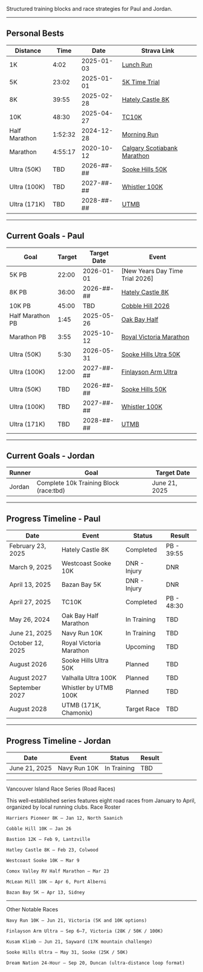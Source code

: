 Structured training blocks and race strategies for Paul and Jordan.

---

## Personal Bests

| Distance               | Time     | Date        | Strava Link                                                                  |
|------------------------|----------|-------------|------------------------------------------------------------------------------|
| 1K                     | 4:02     | 2025-01-03  | [Lunch Run](https://www.strava.com/activities/13258364189)                   |
| 5K                     | 23:02    | 2025-01-01  | [5K Time Trial](https://www.strava.com/activities/13241728533)               |
| 8K                     | 39:55    | 2025-02-28  | [Hately Castle 8K](https://www.strava.com/activities/13708550716)            |
| 10K                    | 48:30    | 2025-04-27  | [TC10K](https://www.strava.com/activities/14303960743)                       |
| Half Marathon          | 1:52:32  | 2024-12-28  | [Morning Run](https://www.strava.com/activities/13211252057)                 |
| Marathon               | 4:55:17  | 2020-10-12  | [Calgary Scotiabank Marathon](https://www.strava.com/activities/3786964516)  |
| Ultra (50K)            | TBD      | 2026-##-##  | [Sooke Hills 50K](https://www.sookehillsrunning.com/50km)                     |
| Ultra (100K)           | TBD      | 2027-##-##  | [Whistler 100K](https://utmb.world/en/Race/Overview/whistler100k)             |
| Ultra (171K)           | TBD      | 2028-##-##  | [UTMB](https://montblanc.utmb.world/races/utmb)                               |


---

## Current Goals - Paul

| Goal                  | Target   | Target Date | Event                                                                                             |
|-----------------------|----------|-------------|---------------------------------------------------------------------------------------------------|
| 5K PB                 | 22:00    | 2026-01-01  | [New Years Day Time Trial 2026]                                                                   |
| 8K PB                 | 36:00    | 2026-##-##  | [Hately Castle 8K](https://raceroster.com/events/2025/95678/hatley-castle-8k)                     |
| 10K PB                | 45:00    | TBD         | [Cobble Hill 2026](https://raceroster.com/events/2025/95562/cobble-hill-10k-bc-10k-championships) |
| Half Marathon PB      | 1:45     | 2025-05-26  | [Oak Bay Half](https://oakbayhalf.com/)                                                           |
| Marathon PB           | 3:55     | 2025-10-12  | [Royal Victoria Marathon](https://www.runvictoriamarathon.com/)                                   |
| Ultra (50K)           | 5:30     | 2026-05-31  | [Sooke Hills Utra 50K](https://www.sookehillsrunning.com/50km)                                    |
| Ultra (100K)          | 12:00    | 2027-##-##  | [Finlayson Arm Ultra ](https://raceroster.com/events/2022/55544/finlayson-arm)                    |
| Ultra (50K)            | TBD      | 2026-##-##  | [Sooke Hills 50K](https://www.sookehillsrunning.com/50km)                     |
| Ultra (100K)           | TBD      | 2027-##-##  | [Whistler 100K](https://utmb.world/en/Race/Overview/whistler100k)             |
| Ultra (171K)           | TBD      | 2028-##-##  | [UTMB](https://montblanc.utmb.world/races/utmb)                               |



---

## Current Goals - Jordan

| Runner  | Goal                                    | Target Date         |
|---------|-----------------------------------------|---------------------|
| Jordan  | Complete 10k Training Block (race:tbd)  | June 21, 2025       |

---

## Progress Timeline - Paul

| Date              | Event                         | Status          | Result       |
|-------------------|-------------------------------|-----------------|--------------|
| February 23, 2025 | Hately Castle 8K              | Completed       | PB - 39:55   |
| March 9, 2025     | Westcoast Sooke 10K           | DNR - Injury    | DNR          |
| April 13, 2025    | Bazan Bay 5K                  | DNR - Injury    | DNR          |
| April 27, 2025    | TC10K                         | Completed       | PB - 48:30   |
| May 26, 2024      | Oak Bay Half Marathon         | In Training     | TBD          |
| June 21, 2025     | Navy Run 10K                  | In Training     | TBD          |
| October 12, 2025  | Royal Victoria Marathon       | Upcoming        | TBD          |
| August 2026       | Sooke Hills Ultra 50K          | Planned         | TBD          |
| August 2027       | Valhalla Ultra 100K            | Planned         | TBD          |
| September 2027    | Whistler by UTMB 100K          | Planned         | TBD          |
| August 2028       | UTMB (171K, Chamonix)          | Target Race     | TBD          |


---

## Progress Timeline - Jordan

| Date              | Event                         | Status       | Result       |
|-------------------|-------------------------------|--------------|--------------|
| June 21, 2025     | Navy Run 10K                  | In Training  | TBD          |

---



Vancouver Island Race Series (Road Races)

This well-established series features eight road races from January to April, organized by local running clubs.​
Race Roster

    Harriers Pioneer 8K – Jan 12, North Saanich

    Cobble Hill 10K – Jan 26

    Bastion 12K – Feb 9, Lantzville

    Hatley Castle 8K – Feb 23, Colwood

    Westcoast Sooke 10K – Mar 9

    Comox Valley RV Half Marathon – Mar 23

    McLean Mill 10K – Apr 6, Port Alberni

    Bazan Bay 5K – Apr 13, Sidney​


---

Other Notable Races

    Navy Run 10K – Jun 21, Victoria (5K and 10K options)

    Finlayson Arm Ultra – Sep 6–7, Victoria (28K / 50K / 100K)

    Kusam Klimb – Jun 21, Sayward (17K mountain challenge)

    Sooke Hills Ultra – May 31, Sooke (25K / 50K)

    Dream Nation 24-Hour – Sep 20, Duncan (ultra-distance loop format)​
